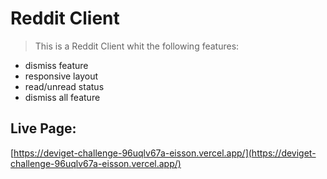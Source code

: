 # Reddit Client
> This is a Reddit Client whit the following features:

* dismiss feature
* responsive layout
* read/unread status
* dismiss all feature
## Live Page: 
[https://deviget-challenge-96uqlv67a-eisson.vercel.app/](https://deviget-challenge-96uqlv67a-eisson.vercel.app/)

